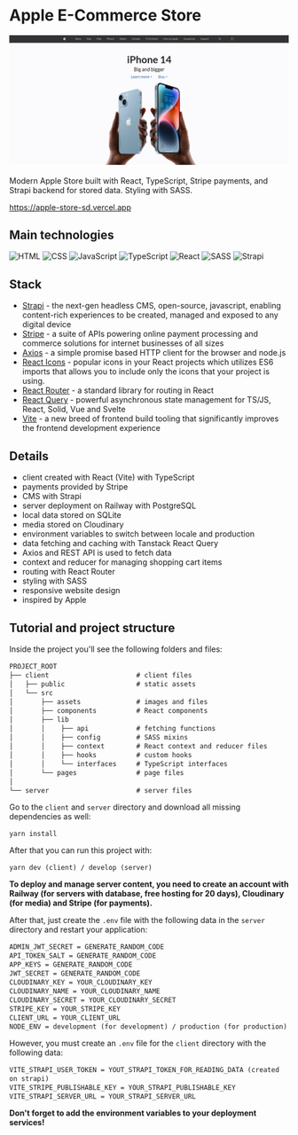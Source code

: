 # Apple E-Commerce Store

![tutorial thumbnail](./img/Screenshot_1.jpg)

Modern Apple Store built with React, TypeScript, Stripe payments, and Strapi backend for stored data. Styling with SASS.

https://apple-store-sd.vercel.app

## Main technologies

![HTML](https://img.shields.io/badge/HTML5-E34F26?style=for-the-badge&logo=html5&logoColor=white)
![CSS](https://img.shields.io/badge/CSS3-1572B6?style=for-the-badge&logo=css3&logoColor=white)
![JavaScript](https://img.shields.io/badge/JavaScript-323330?style=for-the-badge&logo=javascript&logoColor=F7DF1E)
![TypeScript](https://img.shields.io/badge/typescript-%23007ACC.svg?style=for-the-badge&logo=typescript&logoColor=white)
![React](https://img.shields.io/badge/React-20232A?style=for-the-badge&logo=react&logoColor=61DAFB)
![SASS](https://img.shields.io/badge/SASS-hotpink.svg?style=for-the-badge&logo=SASS&logoColor=white)
![Strapi](https://img.shields.io/badge/strapi-%232E7EEA.svg?style=for-the-badge&logo=strapi&logoColor=white)

## Stack

- [Strapi](https://strapi.io) - the next-gen headless CMS, open-source, javascript, enabling content-rich experiences to be created, managed and exposed to any digital device
- [Stripe](https://stripe.com) - a suite of APIs powering online payment processing and commerce solutions for internet businesses of all sizes
- [Axios](https://axios-http.com) - a simple promise based HTTP client for the browser and node.js
- [React Icons](https://react-icons.github.io/react-icons) - popular icons in your React projects which utilizes ES6 imports that allows you to include only the icons that your project is using.
- [React Router](https://reactrouter.com/en/main) - a standard library for routing in React
- [React Query](https://tanstack.com/query/v4) - powerful asynchronous state management for TS/JS, React, Solid, Vue and Svelte
- [Vite](https://vitejs.dev) - a new breed of frontend build tooling that significantly improves the frontend development experience

## Details

- client created with React (Vite) with TypeScript
- payments provided by Stripe
- CMS with Strapi
- server deployment on Railway with PostgreSQL
- local data stored on SQLite
- media stored on Cloudinary
- environment variables to switch between locale and production
- data fetching and caching with Tanstack React Query
- Axios and REST API is used to fetch data
- context and reducer for managing shopping cart items
- routing with React Router
- styling with SASS
- responsive website design
- inspired by Apple

## Tutorial and project structure

Inside the project you'll see the following folders and files:

```
PROJECT_ROOT
├── client                      # client files
│   ├── public                  # static assets
│   └── src
│       ├── assets              # images and files
│       ├── components          # React components
│       ├── lib
│       │    ├── api            # fetching functions
│       │    ├── config         # SASS mixins
│       │    ├── context        # React context and reducer files
│       │    ├── hooks          # custom hooks
│       │    └── interfaces     # TypeScript interfaces
│       └── pages               # page files
│
└── server                      # server files
```

Go to the `client` and `server` directory and download all missing dependencies as well:

```
yarn install
```

After that you can run this project with:

```
yarn dev (client) / develop (server)
```

**To deploy and manage server content, you need to create an account with Railway (for servers with database, free hosting for 20 days), Cloudinary (for media) and Stripe (for payments).**

After that, just create the `.env` file with the following data in the `server` directory and restart your application:

```
ADMIN_JWT_SECRET = GENERATE_RANDOM_CODE
API_TOKEN_SALT = GENERATE_RANDOM_CODE
APP_KEYS = GENERATE_RANDOM_CODE
JWT_SECRET = GENERATE_RANDOM_CODE
CLOUDINARY_KEY = YOUR_CLOUDINARY_KEY
CLOUDINARY_NAME = YOUR_CLOUDINARY_NAME
CLOUDINARY_SECRET = YOUR_CLOUDINARY_SECRET
STRIPE_KEY = YOUR_STRIPE_KEY
CLIENT_URL = YOUR_CLIENT_URL
NODE_ENV = development (for development) / production (for production)
```

However, you must create an `.env` file for the `client` directory with the following data:

```
VITE_STRAPI_USER_TOKEN = YOUT_STRAPI_TOKEN_FOR_READING_DATA (created on strapi)
VITE_STRIPE_PUBLISHABLE_KEY = YOUR_STRAPI_PUBLISHABLE_KEY
VITE_STRAPI_SERVER_URL = YOUR_STRAPI_SERVER_URL
```

**Don't forget to add the environment variables to your deployment services!**

